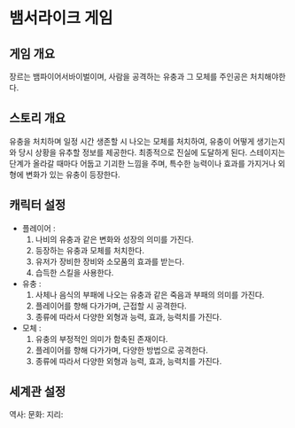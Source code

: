 # 뱀서라이크 게임
## 게임 개요
장르는 뱀파이어서바이벌이며, 사람을 공격하는 유충과 그 모체를 주인공은 처치해야한다.  
## 스토리 개요
유충을 처치하며 일정 시간 생존할 시 나오는 모체를 처치하여, 유충이 어떻게 생기는지와 당시 상황을 유추할 정보를 제공한다.
최종적으로 진실에 도달하게 된다.
스테이지는 단계가 올라갈 때마다 어둡고 기괴한 느낌을 주며, 특수한 능력이나 효과를 가지거나 외형에 변화가 있는 유충이 등장한다.  
## 캐릭터 설정
* 플레이어 : 
  1. 나비의 유충과 같은 변화와 성장의 의미를 가진다.
  2. 등장하는 유충과 모체를 처치한다.
  3. 유저가 장비한 장비와 소모품의 효과를 받는다.
  4. 습득한 스킬을 사용한다.
* 유충 : 
  1. 사체나 음식의 부패에 나오는 유충과 같은 죽음과 부패의 의미를 가진다.
  2. 플레이어를 향해 다가가며, 근접할 시 공격한다.
  3. 종류에 따라서 다양한 외형과 능력, 효과, 능력치를 가진다.
* 모체 :
  1. 유충의 부정적인 의미가 함축된 존재이다.
  2. 플레이어를 향해 다가가며, 다양한 방법으로 공격한다.
  3. 종류에 따라서 다양한 외형과 능력, 효과, 능력치를 가진다.  
## 세계관 설정
역사:
문화:
지리: